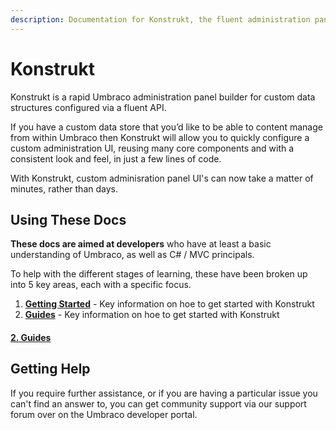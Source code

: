 ```yaml
---
description: Documentation for Konstrukt, the fluent administration panel builder for Umbraco.
---
```


# Konstrukt

Konstrukt is a rapid Umbraco administration panel builder for custom data structures configured via a fluent API.

If you have a custom data store that you’d like to be able to content manage from within Umbraco then Konstrukt will allow you to quickly configure a custom administration UI, reusing many core components and with a consistent look and feel, in just a few lines of code.

With Konstrukt, custom adminisration panel UI's can now take a matter of minutes, rather than days.

## Using These Docs

**These docs are aimed at developers** who have at least a basic understanding of Umbraco, as well as C# / MVC principals.

To help with the different stages of learning, these have been broken up into 5 key areas, each with a specific focus.

1. **[Getting Started](./getting-started/overview.md)** - Key information on hoe to get started with Konstrukt
2. **[Guides](./getting-started/overview.md)** - Key information on hoe to get started with Konstrukt

#### [2. Guides](./getting-started/overview.md)

## Getting Help
If you require further assistance, or if you are having a particular issue you can't find an answer to, you can get community support via our support forum over on the Umbraco developer portal.